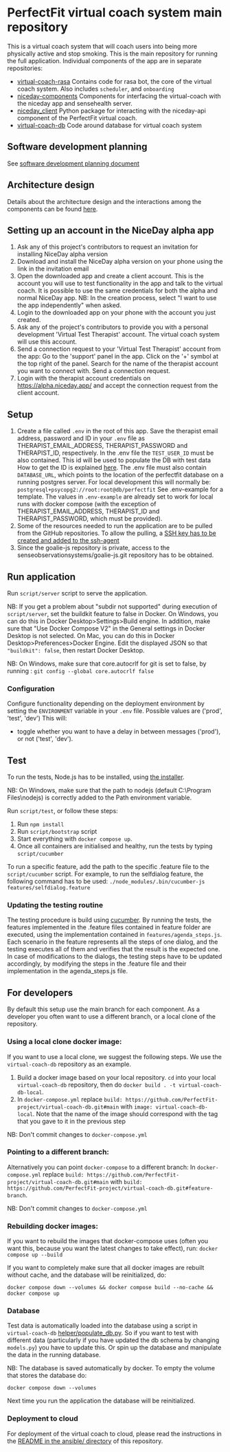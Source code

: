 # PerfectFit virtual coach system main repository
This is a virtual coach system that will coach users into being more physically active and stop smoking.
This is the main repository for running the full application.
Individual components of the app are in separate repositories:
- [virtual-coach-rasa](https://github.com/PerfectFit-project/virtual-coach-rasa) 
Contains code for rasa bot, the core of the virtual coach system.
Also includes `scheduler`, and `onboarding`
- [niceday-components](https://github.com/PerfectFit-project/niceday-components)
Components for interfacing the virtual-coach with the niceday app and sensehealth server.
- [niceday_client](https://github.com/PerfectFit-project/niceday_client)
Python package for interacting with the niceday-api component of the PerfectFit virtual coach.
- [virtual-coach-db](https://github.com/PerfectFit-project/virtual-coach-db)
Code around database for virtual coach system

## Software development planning
See [software development planning document](https://nlesc.sharepoint.com/:w:/r/sites/team-flow/Shared%20Documents/PerfectFit/Perfect%20Fit%20-%20RFCs/PerfectFit-RFC-0007-software-development-planning.docx?d=w434661cbf10c458998e9e45ea6451ea4&csf=1&web=1&e=8cxoLW)

## Architecture design
Details about the architecture design and the interactions among the components can be found [here](docs/design.md).

## Setting up an account in the NiceDay alpha app
1. Ask any of this project's contributors to request an invitation for installing NiceDay alpha version
2. Download and install the NiceDay alpha version on your phone using the link in the invitation email
3. Open the downloaded app and create a client account. 
This is the account you will use to test functionality in the app and talk to the virtual coach.
It is possible to use the same credentials for both the alpha and normal NiceDay app.
NB: In the creation process, select "I want to use the app independently" when asked.
4. Login to the downloaded app on your phone with the account you just created.
5. Ask any of the project's contributors to provide you with a personal development 'Virtual Test Therapist' account.
The virtual coach system will use this account.
6. Send a connection request to your 'Virtual Test Therapist' account from the app:
Go to the 'support' panel in the app. Click on the '+' symbol at the top right of the panel.
Search for the name of the therapist account you want to connect with. Send a connection request.
7. Login with the therapist account credentials on https://alpha.niceday.app/
and accept the connection request from the client account.

## Setup
1. Create a file called `.env` in the root of this app.
Save the therapist email address, password and ID in your `.env` file as THERAPIST_EMAIL_ADDRESS, THERAPIST_PASSWORD and THERAPIST_ID, respectively.
In the .env file the `TEST_USER_ID` must be also contained. This id will be used to populate the DB with test data
How to get the ID is explained [here](https://github.com/PerfectFit-project/niceday-components/tree/main/niceday-api#what-is-my-user-id). 
The .env file must also contain `DATABASE_URL`, which points to the location of the perfectfit database on a running postgres server.
For local development this will normally be: `postgresql+psycopg2://root:root@db/perfectfit`
See .env-example for a template. The values in `.env-example` are already set to work for local runs with docker compose (with the exception of THERAPIST_EMAIL_ADDRESS, THERAPIST_ID and THERAPIST_PASSWORD, which must be provided).
2. Some of the resources needed to run the application are to be pulled from the GitHub repositories. To allow the pulling, a [SSH key has to be created and added to the ssh-agent](https://docs.github.com/en/authentication/connecting-to-github-with-ssh/generating-a-new-ssh-key-and-adding-it-to-the-ssh-agent) 
3. Since the goalie-js repository is private, access to the senseobservationsystems/goalie-js.git repository has to be obtained.

## Run application
Run `script/server` script to serve the application.

NB: If you get a problem about "subdir not supported" during execution of `script/server`, 
set the buildkit feature to false in Docker. 
On Windows, you can do this in Docker Desktop>Settings>Build engine. In addition, make sure that "Use Docker Compose V2" in the General settings in Docker Desktop is not selected.
On Mac, you can do this in Docker Desktop>Preferences>Docker Engine. Edit the displayed JSON so that `"buildkit": false`, then restart Docker Desktop.

NB: On Windows, make sure that core.autocrlf for git is set to false, by running : `git config --global core.autocrlf false`

### Configuration
Configure functionality depending on the deployment environment by setting the `ENVIRONMENT` variable in your `.env` file. 
Possible values are ('prod', 'test', 'dev')
This will:
   - toggle whether you want to have a delay in between messages ('prod'), or not ('test', 'dev').

## Test

To run the tests, Node.js has to be installed, using [the installer](https://nodejs.org/en/download/).

NB: On Windows, make sure that the path to nodejs (default C:\Program Files\nodejs\) is correctly added to the Path environment variable.

Run `script/test`, or follow these steps:
1. Run `npm install`
2. Run `script/bootstrap` script
3. Start everything with `docker compose up`.
4. Once all containers are initialised and healthy, run the tests by typing `script/cucumber`

To run a specific feature, add the path to the specific .feature file to the `script/cucumber` script. 
For example, to run the selfdialog feature, the following command has to be used: `./node_modules/.bin/cucumber-js features/selfdialog.feature`

### Updating the testing routine 

The testing procedure is build using [cucumber](https://cucumber.io/docs). 
By running the tests, the features implemented in the .feature files contained in feature folder are executed, using the implementation contained in `features/agenda_steps.js`.
Each scenario in the feature represents all the steps of one dialog, and the testing executes all of them and verifies that the result is the expected one.
In case of modifications to the dialogs, the testing steps have to be updated accordingly, by modifying the steps in the .feature file and their implementation in the agenda_steps.js file.

## For developers
By default this setup use the main branch for each component. 
As a developer you often want to use a different branch, or a local clone of the repository.

### Using a local clone docker image:
If you want to use a local clone, we suggest the following steps. 
We use the `virtual-coach-db` repository as an example.
1. Build a docker image based on your local repository. 
`cd` into your local `virtual-coach-db` repository, 
then do `docker build . -t virtual-coach-db-local`.
2. In `docker-compose.yml` replace `build: https://github.com/PerfectFit-project/virtual-coach-db.git#main` 
with `image: virtual-coach-db-local`. 
Note that the name of the image should correspond with the tag that you gave to it in the previous step

NB: Don't commit changes to `docker-compose.yml`

### Pointing to a different branch:
Alternatively you can point `docker-compose` to a different branch:
In `docker-compose.yml` replace `build: https://github.com/PerfectFit-project/virtual-coach-db.git#main` 
with `build: https://github.com/PerfectFit-project/virtual-coach-db.git#feature-branch`.

NB: Don't commit changes to `docker-compose.yml`

### Rebuilding docker images:
If you want to rebuild the images that docker-compose uses 
(often you want this, because you want the latest changes to take effect), run:
`docker compose up --build`

If you want to completely make sure that all docker images are rebuilt without cache, and the database will be reinitialized, do:
```
docker compose down --volumes && docker compose build --no-cache && docker compose up
```


### Database
Test data is automatically loaded into the database using a script in 
`virtual-coach-db` [helper/populate_db.py](https://github.com/PerfectFit-project/virtual-coach-db/blob/ca6b5c79064c3b1dcf34ce83d1f59773f33427e3/helper/populate_db.py).
So if you want to test with different data (particularly if you have updated the db schema by changing `models.py`) you have to update this.
Or spin up the database and manipulate the data in the running database.

NB: The database is saved automatically by docker. To empty the volume that stores the database do:
```
docker compose down --volumes
```
Next time you run the application the database will be reinitialized.


### Deployment to cloud
For deployment of the virtual coach to cloud, please read the instructions in the [README in the ansible/ directory](https://github.com/PerfectFit-project/virtual-coach-main/blob/main/ansible/README.md) of this repository.
